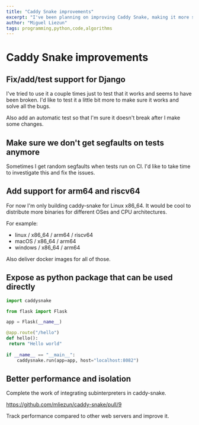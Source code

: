 ```yaml
---
title: "Caddy Snake improvements"
excerpt: "I've been planning on improving Caddy Snake, making it more stable and easier to use. Right now, I want to add automatic test for Django, and build binaries and Docker images for arm64 and riscv64. I'd also like to turn it into a Python package so you can plug it straight into your code."
author: "Miguel Liezun"
tags: programming,python,code,algorithms
---
```


# Caddy Snake improvements

## Fix/add/test support for Django

I've tried to use it a couple times just to test that it works and seems to have been broken. I'd like to test it a little bit more to make sure it works and solve all the bugs.

Also add an automatic test so that I'm sure it doesn't break after I make some changes.

## Make sure we don't get segfaults on tests anymore

Sometimes I get random segfaults when tests run on CI. I'd like to take time to investigate this and fix the issues.

## Add support for arm64 and riscv64

For now I'm only building caddy-snake for Linux x86_64. It would be cool to distribute more binaries for different OSes and CPU architectures.

For example:
- linux / x86_64 / arm64 / riscv64
- macOS / x86_64 / arm64
- windows / x86_64 / arm64

Also deliver docker images for all of those.


## Expose as python package that can be used directly

```python
import caddysnake

from flask import Flask

app = Flask(__name__)

@app.route("/hello")
def hello():
 return "Hello world"
 
if __name__ == "__main__":
    caddysnake.run(app=app, host="localhost:8082")
```

## Better performance and isolation

Complete the work of integrating subinterpreters in caddy-snake.

https://github.com/mliezun/caddy-snake/pull/9

Track performance compared to other web servers and improve it.

